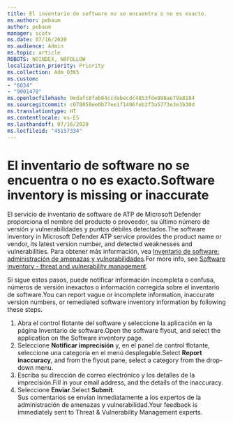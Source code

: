 ```yaml
---
title: El inventario de software no se encuentra o no es exacto.
ms.author: pebaum
author: pebaum
manager: scotv
ms.date: 07/16/2020
ms.audience: Admin
ms.topic: article
ROBOTS: NOINDEX, NOFOLLOW
localization_priority: Priority
ms.collection: Adm_O365
ms.custom:
- "6034"
- "9001470"
ms.openlocfilehash: 0edafc8fab84ccdabecdc4853fde998ae79a8184
ms.sourcegitcommit: c078058ee0b77ee1f1496feb2f3a5773e3e3b30d
ms.translationtype: HT
ms.contentlocale: es-ES
ms.lasthandoff: 07/16/2020
ms.locfileid: "45157334"
---
```

# <a name="software-inventory-is-missing-or-inaccurate"></a><span data-ttu-id="3480d-102">El inventario de software no se encuentra o no es exacto.</span><span class="sxs-lookup"><span data-stu-id="3480d-102">Software inventory is missing or inaccurate</span></span>

<span data-ttu-id="3480d-103">El servicio de inventario de software de ATP de Microsoft Defender proporciona el nombre del producto o proveedor, su último número de versión y vulnerabilidades y puntos débiles detectados.</span><span class="sxs-lookup"><span data-stu-id="3480d-103">The software inventory in Microsoft Defender ATP service provides the product name or vendor, its latest version number, and detected weaknesses and vulnerabilities.</span></span> <span data-ttu-id="3480d-104">Para obtener más información, vea [Inventario de software: administración de amenazas y vulnerabilidades](https://docs.microsoft.com/windows/security/threat-protection/microsoft-defender-atp/tvm-software-inventory).</span><span class="sxs-lookup"><span data-stu-id="3480d-104">For more info, see [Software inventory - threat and vulnerability management](https://docs.microsoft.com/windows/security/threat-protection/microsoft-defender-atp/tvm-software-inventory).</span></span>

<span data-ttu-id="3480d-105">Si sigue estos pasos, puede notificar información incompleta o confusa, números de versión inexactos o información corregida sobre el inventario de software.</span><span class="sxs-lookup"><span data-stu-id="3480d-105">You can report vague or incomplete information, inaccurate version numbers, or remediated software inventory information by following these steps.</span></span>  

1. <span data-ttu-id="3480d-106">Abra el control flotante del software y seleccione la aplicación en la página Inventario de software.</span><span class="sxs-lookup"><span data-stu-id="3480d-106">Open the software flyout, and select the application on the Software inventory page.</span></span>
2. <span data-ttu-id="3480d-107">Seleccione **Notificar imprecisión** y, en el panel de control flotante, seleccione una categoría en el menú desplegable.</span><span class="sxs-lookup"><span data-stu-id="3480d-107">Select **Report inaccuracy**, and from the flyout pane, select a category from the drop-down menu.</span></span>
3. <span data-ttu-id="3480d-108">Escriba su dirección de correo electrónico y los detalles de la imprecisión.</span><span class="sxs-lookup"><span data-stu-id="3480d-108">Fill in your email address, and the details of the inaccuracy.</span></span>
4. <span data-ttu-id="3480d-109">Seleccione **Enviar**.</span><span class="sxs-lookup"><span data-stu-id="3480d-109">Select **Submit**.</span></span></br>
    <span data-ttu-id="3480d-110">Sus comentarios se envían inmediatamente a los expertos de la administración de amenazas y vulnerabilidad.</span><span class="sxs-lookup"><span data-stu-id="3480d-110">Your feedback is immediately sent to Threat & Vulnerability Management experts.</span></span>